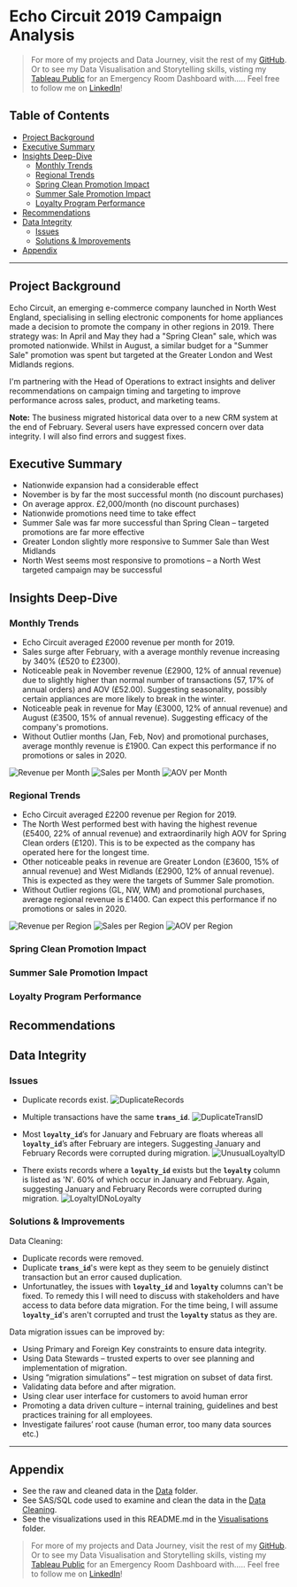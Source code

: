 # Echo Circuit 2019 Campaign Analysis

> For more of my projects and Data Journey, visit the rest of my [GitHub](https://github.com/aranjeetpaul). Or to see my Data Visualisation and Storytelling skills, visting my [Tableau Public](https:) for an Emergency Room Dashboard with..... Feel free to follow me on [LinkedIn](https:)!

## Table of Contents

- [Project Background](#project-background)
- [Executive Summary](#executive-summary)
- [Insights Deep-Dive](#insights-deep-dive)
  - [Monthly Trends](#monthly-trends)
  - [Regional Trends](#regional-trends)
  - [Spring Clean Promotion Impact](#spring-clean-promotion-impact)
  - [Summer Sale Promotion Impact](#summer-sale-promotion-impact)
  - [Loyalty Program Performance](#loyalty-program-performance)
- [Recommendations](#recommendations)
- [Data Integrity](#data-integrity)
  - [Issues](#issues)
  - [Solutions & Improvements](#solutions--improvements)
- [Appendix](#appendix)

---

## Project Background

Echo Circuit, an emerging e-commerce company launched in North West England, specialising in selling electronic components for home appliances made a decision to promote the company in other regions in 2019.  There strategy was: In April and May they had a "Spring Clean" sale, which was promoted nationwide. Whilst in August, a similar budget for a "Summer Sale" promotion was spent but targeted at the Greater London and West Midlands regions.

I'm partnering with the Head of Operations to extract insights and deliver recommendations on campaign timing and targeting to improve performance across sales, product, and marketing teams.

**Note:** The business migrated historical data over to a new CRM system at the end of February. Several users have expressed concern over data integrity. I will also find errors and suggest fixes.

## Executive Summary

- Nationwide expansion had a considerable effect
- November is by far the most successful month (no discount purchases)
- On average approx. £2,000/month (no discount purchases)
- Nationwide promotions need time to take effect
- Summer Sale was far more successful than Spring Clean – targeted promotions are far more effective
- Greater London slightly more responsive to Summer Sale than West Midlands
- North West seems most responsive to promotions – a North West targeted campaign may be successful

## Insights Deep-Dive

### Monthly Trends

- Echo Circuit averaged £2000 revenue per month for 2019.
- Sales surge after February, with a average monthly revenue increasing by 340% (£520 to £2300).
- Noticeable peak in November revenue (£2900, 12% of annual revenue) due to slightly higher than normal number of transactions (57, 17% of annual orders) and AOV (£52.00). Suggesting seasonality, possibly certain appliances are more likely to break in the winter.
- Noticeable peak in revenue for May (£3000, 12% of annual revenue) and August (£3500, 15% of annual revenue). Suggesting efficacy of the company's promotions.
- Without Outlier months (Jan, Feb, Nov) and promotional purchases, average monthly revenue is £1900. Can expect this performance if no promotions or sales in 2020.

![Revenue per Month](Visualisations/MonRev.PNG)
![Sales per Month](Visualisations/MonSales.PNG)
![AOV per Month](Visualisations/MonAOV.png)

### Regional Trends

- Echo Circuit averaged £2200 revenue per Region for 2019.
- The North West performed best with having the highest revenue (£5400, 22% of annual revenue) and extraordinarily high AOV for Spring Clean orders (£120). This is to be expected as the company has operated here for the longest time.
- Other noticeable peaks in revenue are Greater London (£3600, 15% of annual revenue) and West Midlands (£2900, 12% of annual revenue). This is expected as they were the targets of Summer Sale promotion.
- Without Outlier regions (GL, NW, WM) and promotional purchases, average regional revenue is £1400. Can expect this performance if no promotions or sales in 2020.

![Revenue per Region](Visualisations/RegRev.PNG)
![Sales per Region](Visualisations/RegSales.PNG)
![AOV per Region](Visualisations/RegAOV.png)

### Spring Clean Promotion Impact

### Summer Sale Promotion Impact

### Loyalty Program Performance


## Recommendations


## Data Integrity

### Issues
- Duplicate records exist.
![DuplicateRecords](Visualisations/DuplicateRecords.PNG)

- Multiple transactions have the same **`trans_id`**.
![DuplicateTransID](Visualisations/DuplicateTransID.PNG)

- Most **`loyalty_id`**’s for January and February are floats whereas all **`loyalty_id`**’s after February are integers. Suggesting January and February Records were corrupted during migration.
![UnusualLoyaltyID](Visualisations/UnusualLoyaltyID.PNG)

- There exists records where a **`loyalty_id`** exists but the **`loyalty`** column is listed as 'N'. 60% of which occur in January and February. Again, suggesting January and February Records were corrupted during migration.
![LoyaltyIDNoLoyalty](Visualisations/LoyaltyIDNoLoyalty.PNG)

### Solutions & Improvements

Data Cleaning:
- Duplicate records were removed.
- Duplicate **`trans_id`**'s were kept as they seem to be genuiely distinct transaction but an error caused duplication.
- Unfortunatley, the issues with **`loyalty_id`** and **`loyalty`** columns can't be fixed. To remedy this I will need to discuss with stakeholders and have access to data before data migration. For the time being, I will assume **`loyalty_id`**'s aren't corrupted and trust the **`loyalty`** status as they are.

Data migration issues can be improved by:
- Using Primary and Foreign Key constraints to ensure data integrity.
- Using Data Stewards – trusted experts to over see planning and implementation of migration.
- Using “migration simulations” – test migration on subset of data first.
- Validating data before and after migration.
- Using clear user interface for customers to avoid human error
- Promoting a data driven culture – internal training, guidelines and best practices training for all employees.
- Investigate failures’ root cause (human error, too many data sources etc.)

---

## Appendix

- See the raw and cleaned data in the [Data](Data/) folder.
- See SAS/SQL code used to examine and clean the data in the [Data Cleaning](Data%20Cleaning.sas).
- See the visualizations used in this README.md in the [Visualisations](Visualisations/) folder.

> For more of my projects and Data Journey, visit the rest of my [GitHub](https://github.com/aranjeetpaul). Or to see my Data Visualisation and Storytelling skills, visting my [Tableau Public](https:) for an Emergency Room Dashboard with..... Feel free to follow me on [LinkedIn](https:)!
